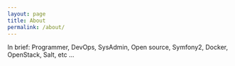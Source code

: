 ```yaml
---
layout: page
title: About
permalink: /about/
---
```


In brief: Programmer, DevOps, SysAdmin, Open source, Symfony2, Docker, OpenStack, Salt, etc ... 
